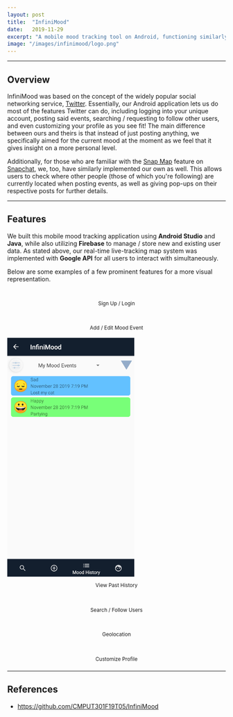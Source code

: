 ```yaml
---
layout: post
title:  "InfiniMood"
date:   2019-11-29
excerpt: "A mobile mood tracking tool on Android, functioning similarly to Twitter."
image: "/images/infinimood/logo.png"
---
```

<hr />

## Overview
InfiniMood was based on the concept of the widely popular social networking service, [Twitter](https://twitter.com/). Essentially, our Android application lets us do most of the features Twitter can do, including logging into your unique account, posting said events, searching / requesting to follow other users, and even customizing your profile as you see fit! The main difference between ours and theirs is that instead of just posting anything, we specifically aimed for the current mood at the moment as we feel that it gives insight on a more personal level. 

Additionally, for those who are familiar with the [Snap Map](https://map.snapchat.com/) feature on [Snapchat](https://www.snapchat.com/), we, too, have similarly implemented our own as well. This allows users to check where other people (those of which you're following) are currently located when posting events, as well as giving pop-ups on their respective posts for further details. 
<hr />

## Features
We built this mobile mood tracking application using **Android Studio** and **Java**, while also utilizing **Firebase** to manage / store new and existing user data. As stated above, our real-time live-tracking map system was implemented with **Google API** for all users to interact with simultaneously. 

Below are some examples of a few prominent features for a more visual representation.
<div class="box alt">
		<div class="row 50% uniform">
			<div class="4u"><span class="image fit"><img src="{{ "/images/infinimood/login.png" | absolute_url }}" alt="" /><figcaption class="caption" style="text-align:center; display:table; max-width:60%; margin: 10px auto;"><sup>Sign Up / Login</sup></figcaption></span></div>
			<div class="4u"><span class="image fit"><img src="{{ "/images/infinimood/add.png" | absolute_url }}" alt="" /><figcaption class="caption" style="text-align:center; display:table; max-width:60%; margin: 10px auto;"><sup>Add / Edit Mood Event</sup></figcaption></span></div>
			<div class="4u$"><span class="image fit"><img src="/images/infinimood/history.png" alt="" /><figcaption class="caption" style="text-align:center; display:table; max-width:60%; margin: 10px auto;"><sup>View Past History</sup></figcaption></span></div>
			<!-- Break -->
			<div class="4u"><span class="image fit"><img src="{{ "/images/infinimood/follow.png" | absolute_url }}" alt="" /><figcaption class="caption" style="text-align:center; display:table; max-width:60%; margin: 10px auto;"><sup>Search / Follow Users</sup></figcaption></span></div>
			<div class="4u"><span class="image fit"><img src="{{ "/images/infinimood/map.png" | absolute_url }}" alt="" /><figcaption class="caption" style="text-align:center; display:table; max-width:60%; margin: 10px auto;"><sup>Geolocation</sup></figcaption></span></div>
			<div class="4u$"><span class="image fit"><img src="{{ "/images/infinimood/profile.png" | absolute_url }}" alt="" /><figcaption class="caption" style="text-align:center; display:table; max-width:60%; margin: 10px auto;"><sup>Customize Profile</sup></figcaption></span></div>
		</div>
</div>
<hr />

## References
- <https://github.com/CMPUT301F19T05/InfiniMood>